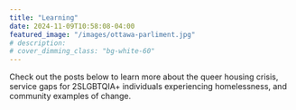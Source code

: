 ```yaml
---
title: "Learning"
date: 2024-11-09T10:58:08-04:00
featured_image: "/images/ottawa-parliment.jpg"
# description: 
# cover_dimming_class: "bg-white-60"
---
```


Check out the posts below to learn more about the queer housing crisis, service gaps for 2SLGBTQIA+ individuals experiencing homelessness, and community examples of change.
